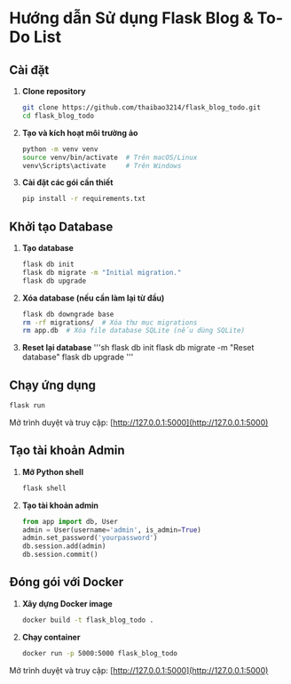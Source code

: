 # Hướng dẫn Sử dụng Flask Blog & To-Do List

## Cài đặt

1. **Clone repository**
   ```sh
   git clone https://github.com/thaibao3214/flask_blog_todo.git
   cd flask_blog_todo
   ```

2. **Tạo và kích hoạt môi trường ảo**
   ```sh
   python -m venv venv
   source venv/bin/activate  # Trên macOS/Linux
   venv\Scripts\activate     # Trên Windows
   ```

3. **Cài đặt các gói cần thiết**
   ```sh
   pip install -r requirements.txt
   ```

## Khởi tạo Database

1. **Tạo database**
   ```sh
   flask db init
   flask db migrate -m "Initial migration."
   flask db upgrade
   ```

2. **Xóa database (nếu cần làm lại từ đầu)**
   ```sh
   flask db downgrade base
   rm -rf migrations/  # Xóa thư mục migrations
   rm app.db  # Xóa file database SQLite (nếu dùng SQLite)
   ```
3. **Reset lại database**
   '''sh
   flask db init
   flask db migrate -m "Reset database"
   flask db upgrade
   '''
## Chạy ứng dụng
```sh
flask run
```
Mở trình duyệt và truy cập: [http://127.0.0.1:5000](http://127.0.0.1:5000)

## Tạo tài khoản Admin
1. **Mở Python shell**
   ```sh
   flask shell
   ```

2. **Tạo tài khoản admin**
   ```python
   from app import db, User
   admin = User(username='admin', is_admin=True)
   admin.set_password('yourpassword')
   db.session.add(admin)
   db.session.commit()
   ```

## Đóng gói với Docker
1. **Xây dựng Docker image**
   ```sh
   docker build -t flask_blog_todo .
   ```

2. **Chạy container**
   ```sh
   docker run -p 5000:5000 flask_blog_todo
   ```

Mở trình duyệt và truy cập: [http://127.0.0.1:5000](http://127.0.0.1:5000)

